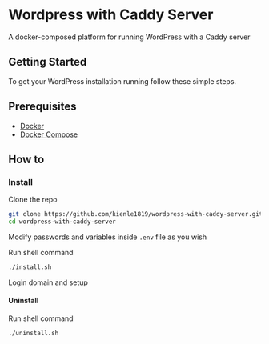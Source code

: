 # Wordpress with Caddy Server 
 A docker-composed platform for running WordPress with a Caddy server

## Getting Started

To get your WordPress installation running follow these simple steps.

## Prerequisites

* [Docker](https://www.docker.com/)
* [Docker Compose](https://docs.docker.com/compose/)


## How to

### Install

Clone the repo
  ```sh
git clone https://github.com/kienle1819/wordpress-with-caddy-server.git
cd wordpress-with-caddy-server
  ```  
Modify passwords and variables inside ```.env``` file as you wish

Run shell command
```sh
./install.sh
```
Login domain and setup

#### Uninstall
Run shell command
```sh
./uninstall.sh
```
